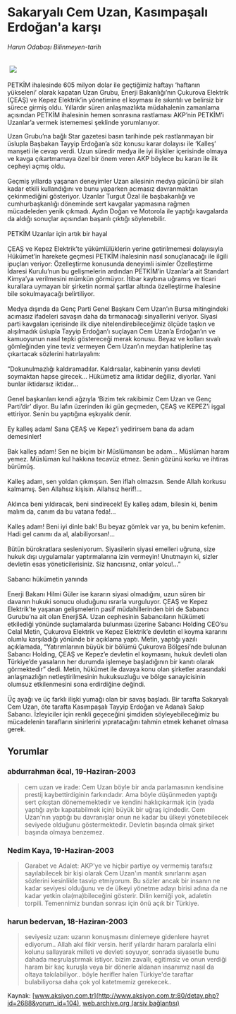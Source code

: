 # Sakaryalı Cem Uzan, Kasımpaşalı Erdoğan'a karşı

*Harun Odabaşı Bilinmeyen-tarih*

<div>
 <font>
  <img border="0" height="1" src="/web/20040112223907im_/http://www.aksiyon.com.tr/images/blank.gif"/>
 </font>
 <font class="content">
  <p>
   <img border="0" hspace="5" src="http://web.archive.org/web/20040112223907im_/http://www.aksiyon.com.tr/resim/445/50.jpg" vspace="5"/>
  </p>
 </font>
 <font class="content">
  PETKİM ihalesinde 605 milyon dolar ile geçtiğimiz haftayı ‘haftanın yükseleni’ olarak kapatan Uzan Grubu, Enerji Bakanlığı’nın Çukurova Elektrik (ÇEAŞ) ve Kepez Elektrik’in yönetimine el koyması ile sıkıntılı ve belirsiz bir sürece girmiş oldu. Yıllardır süren anlaşmazlıkta müdahalenin zamanlama açısından PETKİM ihalesinin hemen sonrasına rastlaması AKP’nin PETKİM’i Uzanlar’a vermek istememesi şeklinde yorumlanıyor.
 </font>
 <p>
  <font class="content">
   Uzan Grubu’na bağlı Star gazetesi basın tarihinde pek rastlanmayan bir üslupla Başbakan Tayyip Erdoğan’a söz konusu karar dolayısı ile ‘Kalleş’ manşeti ile cevap verdi. Uzun süredir medya ile iyi ilişkiler içerisinde olmaya ve kavga çıkartmamaya özel bir önem veren AKP böylece bu kararı ile ilk cepheyi açmış oldu.
   <br/>
   <br/>
   Geçmiş yıllarda yaşanan deneyimler Uzan ailesinin medya gücünü bir silah kadar etkili kullandığını ve bunu yaparken acımasız davranmaktan çekinmediğini gösteriyor. Uzanlar Turgut Özal ile başbakanlığı ve cumhurbaşkanlığı döneminde sert kavgalar yapmasına rağmen mücadeleden yenik çıkmadı. Aydın Doğan ve Motorola ile yaptığı kavgalarda da aldığı sonuçlar açısından başarılı çıktığı söylenebilir.
   <br/>
   <br/>
   PETKİM Uzanlar için artık bir hayal
   <br/>
   <br/>
   ÇEAŞ ve Kepez Elektrik’te yükümlülüklerin yerine getirilmemesi dolayısıyla Hükümet’in harekete geçmesi PETKİM ihalesinin nasıl sonuçlanacağı ile ilgili ipuçları veriyor: Özelleştirme konusunda deneyimli isimler Özelleştirme İdaresi Kurulu’nun bu gelişmelerin ardından PETKİM’in Uzanlar’a ait Standart Kimya’ya verilmesini mümkün görmüyor. İtibar kaybına uğramış ve ticari kurallara uymayan bir şirketin normal şartlar altında özelleştirme ihalesine bile sokulmayacağı belirtiliyor.
   <br/>
   <br/>
   Medya dışında da Genç Parti Genel Başkanı Cem Uzan’ın Bursa mitingindeki acımasız ifadeleri savaşın daha da tırmanacağı sinyallerini veriyor. Siyasi parti kavgaları içerisinde ilk diye nitelendirebileceğimiz ölçüde taşkın ve alışılmadık üslupla Tayyip Erdoğan’ı suçlayan Cem Uzan’a Erdoğan’ın ve kamuoyunun nasıl tepki göstereceği merak konusu. Beyaz ve kolları sıvalı gömleğinden yine teviz vermeyen Cem Uzan’ın meydan hatiplerine taş çıkartacak sözlerini hatırlayalım:
   <br/>
   <br/>
   “Dokunulmazlığı kaldıramadılar. Kaldırsalar, kabinenin yarısı devleti soymaktan hapse girecek... Hükümetiz ama iktidar değiliz, diyorlar. Yani bunlar iktidarsız iktidar...
   <br/>
   <br/>
   Genel başkanları kendi ağzıyla ‘Bizim tek rakibimiz Cem Uzan ve Genç Parti’dir’ diyor. Bu lafın üzerinden iki gün geçmeden, ÇEAŞ ve KEPEZ’i işgal ettiriyor. Senin bu yaptığına eşkıyalık denir.
   <br/>
   <br/>
   Ey kalleş adam! Sana ÇEAŞ ve Kepez’i yedirirsem bana da adam demesinler!
   <br/>
   <br/>
   Bak kalleş adam! Sen ne biçim bir Müslümansın be adam... Müslüman haram yemez. Müslüman kul hakkına tecavüz etmez. Senin gözünü korku ve ihtiras bürümüş.
   <br/>
   <br/>
   Kalleş adam, sen yoldan çıkmışsın. Sen iflah olmazsın. Sende Allah korkusu kalmamış. Sen Allahsız kişisin. Allahsız herif!...
   <br/>
   <br/>
   Aklınca beni yıldıracak, beni sindirecek! Ey kalleş adam, bilesin ki, benim malım da, canım da bu vatana feda!...
   <br/>
   <br/>
   Kalleş adam! Beni iyi dinle bak! Bu beyaz gömlek var ya, bu benim kefenim. Hadi gel canımı da al, alabiliyorsan!...
   <br/>
   <br/>
   Bütün bürokratlara sesleniyorum. Siyasilerin siyasi emelleri uğruna, size hukuk dışı uygulamalar yaptırmalarına izin vermeyin! Unutmayın ki, sizler devletin esas yöneticilerisiniz. Siz hancısınız, onlar yolcu!...”
   <br/>
   <br/>
   Sabancı hükümetin yanında
   <br/>
   <br/>
   Enerji Bakanı Hilmi Güler ise kararın siyasi olmadığını, uzun süren bir davanın hukuki sonucu oluduğunu ısrarla vurguluyor. ÇEAŞ ve Kepez Elektrik’te yaşanan gelişmelerin pasif müdahillerinden biri de Sabancı Gurubu’na ait olan EnerjiSA. Uzan cephesinin Sabancıların hükümeti etkilediği yönünde suçlamalarda bulunması üzerine Sabancı Holding CEO’su Celal Metin, Çukurova Elektrik ve Kepez Elektrik’e devletin el koyma kararını olumlu karşıladığı yönünde bir açıklama yaptı. Metin, yaptığı yazılı açıklamada, “Yatırımlarının büyük bir bölümü Çukurova Bölgesi’nde bulunan Sabancı Holding, ÇEAŞ ve Kepez’e devletin el koymasını, hukuk devleti olan Türkiye’de yasaların her durumda işlemeye başladığının bir kanıtı olarak görmektedir” dedi. Metin, hükümet ile davaya konu olan şirketler arasındaki anlaşmazlığın netleştirilmesinin hukuksuzluğu ve bölge sanayicisinin olumsuz etkilenmesini sona erdirdiğine değindi.
   <br/>
   <br/>
   Üç ayağı ve üç farklı ilişki yumağı olan bir savaş başladı. Bir tarafta Sakaryalı Cem Uzan, öte tarafta Kasımpaşalı Tayyip Erdoğan ve Adanalı Sakıp Sabancı. İzleyiciler için renkli geçeceğini şimdiden söyleyebileceğimiz bu mücadelenin tarafların sinirlerini yıpratacağını tahmin etmek kehanet olmasa gerek.
   <br/>
  </font>
 </p>
</div>


## Yorumlar

### abdurrahman öcal, 19-Haziran-2003
> cem uzan ve irade: 
> Cem Uzan böyle bir anda parlamasının kendisine prestij kaybettirdiginin farkındadır. Ama böyle düşünmeden yaptığı sert çıkıştan dönememektedir ve kendini haklıçıkarmak için (yada yaptığı ayıbı kapatabilmek için) büyük bir uğraş içindedir. Cem Uzan'nın yaptığı bu davranışlar onun ne kadar bu ülkeyi yönetebilecek seviyede olduğunu göstermektedir. Devletin başında olmak şirket başında olmaya benzemez.

### Nedim Kaya, 19-Haziran-2003
> Garabet ve Adalet: 
> AKP'ye ve hiçbir partiye oy vermemiş tarafsız sayılabilecek bir kişi olarak Cem Uzan'ın mantık sınırlarını aşan sözlerini kesinlikle tasvip etmiyorum. Bu sözler ancak bir insanın ne kadar seviyesi olduğunu ve de ülkeyi yönetme adayı birisi adına da ne kadar yetkin ola(ma)bileceğini gösterir. Dilin kemiği yok, adaletin torpili. Temennimiz bundan sonrası için önü açık bir Türkiye.

### harun bedervan, 18-Haziran-2003
> seviyesiz uzan: 
> uzanın konuşmasını dinlemeye gidenlere hayret ediyorum.. Allah akıl fikir versin. herif yıllardır haram paralarla elini kolunu sallayarak milleti ve devleti soyuyor, sonrada siyasetle bunu dahada meşrulaştırmak istiyor. bizim zavallı, egitimsiz ve onun verdiği haram bir kaç kuruşla veya bir dönerle aldanan insanımız nasıl da oltaya takılabiliyor.. böyle herifler halen Türkiye'de taraftar bulabiliyorsa daha çok yol katetmemiz gerekecek..

Kaynak: [www.aksiyon.com.tr](http://www.aksiyon.com.tr:80/detay.php?id=2688&yorum_id=104), [web.archive.org (arşiv bağlantısı)](http://web.archive.org/web/20040112223907/http://www.aksiyon.com.tr:80/detay.php?id=2688&yorum_id=104)
